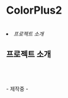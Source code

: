 <h1>ColorPlus2</h1> <br/>
 <li>
  <i>프로젝트 소개</i>
    
 </li>
<h2>프로젝트 소개</h2><br/>
<br/>
<br/> 
- 제작중 -
